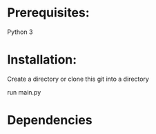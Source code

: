 # Prerequisites: 
Python 3

# Installation:
Create a directory or clone this git into a directory

run main.py

# Dependencies

